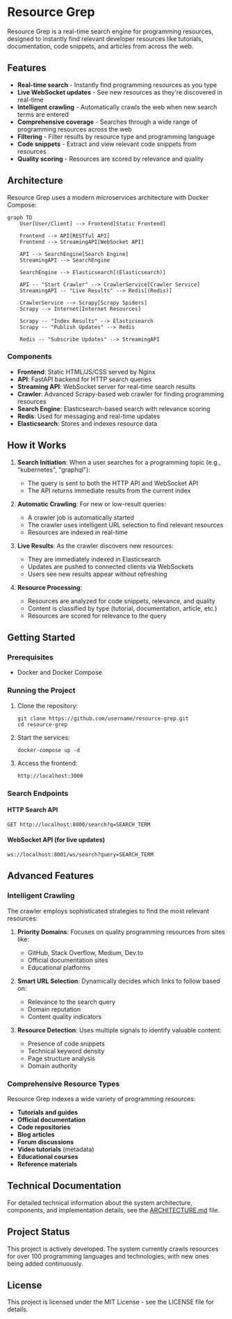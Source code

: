# Resource Grep

Resource Grep is a real-time search engine for programming resources, designed to instantly find relevant developer resources like tutorials, documentation, code snippets, and articles from across the web.

## Features

- **Real-time search** - Instantly find programming resources as you type
- **Live WebSocket updates** - See new resources as they're discovered in real-time
- **Intelligent crawling** - Automatically crawls the web when new search terms are entered
- **Comprehensive coverage** - Searches through a wide range of programming resources across the web
- **Filtering** - Filter results by resource type and programming language
- **Code snippets** - Extract and view relevant code snippets from resources
- **Quality scoring** - Resources are scored by relevance and quality

## Architecture

Resource Grep uses a modern microservices architecture with Docker Compose:

```mermaid
graph TD
    User[User/Client] --> Frontend[Static Frontend]
    
    Frontend --> API[RESTful API]
    Frontend --> StreamingAPI[WebSocket API]
    
    API --> SearchEngine[Search Engine]
    StreamingAPI --> SearchEngine
    
    SearchEngine --> Elasticsearch[(Elasticsearch)]
    
    API -- "Start Crawler" --> CrawlerService[Crawler Service]
    StreamingAPI -- "Live Results" --> Redis[(Redis)]
    
    CrawlerService --> Scrapy[Scrapy Spiders]
    Scrapy --> Internet[Internet Resources]
    
    Scrapy -- "Index Results" --> Elasticsearch
    Scrapy -- "Publish Updates" --> Redis
    
    Redis -- "Subscribe Updates" --> StreamingAPI
```

### Components

- **Frontend**: Static HTML/JS/CSS served by Nginx
- **API**: FastAPI backend for HTTP search queries
- **Streaming API**: WebSocket server for real-time search results
- **Crawler**: Advanced Scrapy-based web crawler for finding programming resources
- **Search Engine**: Elasticsearch-based search with relevance scoring
- **Redis**: Used for messaging and real-time updates
- **Elasticsearch**: Stores and indexes resource data

## How it Works

1. **Search Initiation**: When a user searches for a programming topic (e.g., "kubernetes", "graphql"):
   - The query is sent to both the HTTP API and WebSocket API
   - The API returns immediate results from the current index
   
2. **Automatic Crawling**: For new or low-result queries:
   - A crawler job is automatically started
   - The crawler uses intelligent URL selection to find relevant resources
   - Resources are indexed in real-time
   
3. **Live Results**: As the crawler discovers new resources:
   - They are immediately indexed in Elasticsearch
   - Updates are pushed to connected clients via WebSockets
   - Users see new results appear without refreshing

4. **Resource Processing**:
   - Resources are analyzed for code snippets, relevance, and quality
   - Content is classified by type (tutorial, documentation, article, etc.)
   - Resources are scored for relevance to the query

## Getting Started

### Prerequisites

- Docker and Docker Compose

### Running the Project

1. Clone the repository:
   ```
   git clone https://github.com/username/resource-grep.git
   cd resource-grep
   ```

2. Start the services:
   ```
   docker-compose up -d
   ```

3. Access the frontend:
   ```
   http://localhost:3000
   ```

### Search Endpoints

#### HTTP Search API
```
GET http://localhost:8000/search?q=SEARCH_TERM
```

#### WebSocket API (for live updates)
```
ws://localhost:8001/ws/search?query=SEARCH_TERM
```

## Advanced Features

### Intelligent Crawling

The crawler employs sophisticated strategies to find the most relevant resources:

1. **Priority Domains**: Focuses on quality programming resources from sites like:
   - GitHub, Stack Overflow, Medium, Dev.to
   - Official documentation sites
   - Educational platforms
   
2. **Smart URL Selection**: Dynamically decides which links to follow based on:
   - Relevance to the search query
   - Domain reputation
   - Content quality indicators
   
3. **Resource Detection**: Uses multiple signals to identify valuable content:
   - Presence of code snippets
   - Technical keyword density
   - Page structure analysis
   - Domain authority

### Comprehensive Resource Types

Resource Grep indexes a wide variety of programming resources:

- **Tutorials and guides**
- **Official documentation**
- **Code repositories**
- **Blog articles**
- **Forum discussions**
- **Video tutorials** (metadata)
- **Educational courses**
- **Reference materials**

## Technical Documentation

For detailed technical information about the system architecture, components, and implementation details, see the [ARCHITECTURE.md](ARCHITECTURE.md) file.

## Project Status

This project is actively developed. The system currently crawls resources for over 100 programming languages and technologies, with new ones being added continuously.

## License

This project is licensed under the MIT License - see the LICENSE file for details.